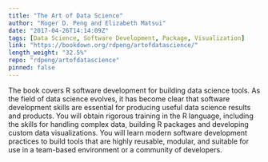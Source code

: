 ```yaml
---
title: "The Art of Data Science"
author: "Roger D. Peng and Elizabeth Matsui"
date: "2017-04-26T14:14:09Z"
tags: [Data Science, Software Development, Package, Visualization]
link: "https://bookdown.org/rdpeng/artofdatascience/"
length_weight: "32.5%"
repo: "rdpeng/artofdatascience"
pinned: false
---
```


The book covers R software development for building data science tools. As the field of data science evolves, it has become clear that software development skills are essential for producing useful data science results and products. You will obtain rigorous training in the R language, including the skills for handling complex data, building R packages and developing custom data visualizations. You will learn modern software development practices to build tools that are highly reusable, modular, and suitable for use in a team-based environment or a community of developers.
